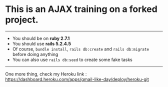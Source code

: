 # This is an AJAX training on a forked project.
***
* You should be on **ruby 2.7.1**
* You should use **rails 5.2.4.5**
* Of course, ```bundle install```, ```rails db:create``` and ```rails db:migrate``` before doing anything
* You can also use ```rails db:seed``` to create some fake tasks
***

One more thing, check my Heroku link : https://dashboard.heroku.com/apps/gmail-like-day/deploy/heroku-git
